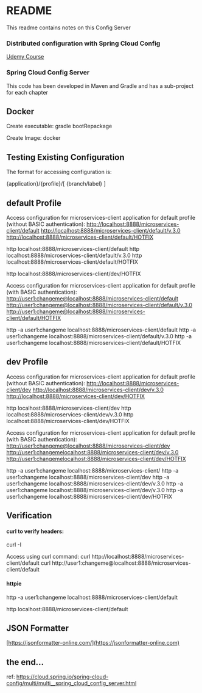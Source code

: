# README #

This readme contains notes on this Config Server

### Distributed configuration with Spring Cloud Config
[Udemy Course](https://www.udemy.com/distributed-configuration-with-spring-cloud-config)


### Spring Cloud Config Server
This code has been developed in Maven and Gradle and has a sub-project for each chapter


Docker
------
Create executable: gradle bootRepackage

Create Image: docker



## Testing Existing Configuration

The format for accessing configuration is:

{application}/{profile}/[ {branch/label} ]

default Profile
---

Access configuration for microservices-client application for default profile (without BASIC authentication):
[http://localhost:8888/microservices-client/default](http://localhost:8888/microservices-client/default)
[http://localhost:8888/microservices-client/default/v.3.0](http://localhost:8888/microservices-client/default/v.3.0)
[http://localhost:8888/microservices-client/default/HOTFIX](http://localhost:8888/microservices-client/default/HOTFIX)

http localhost:8888/microservices-client/default
http localhost:8888/microservices-client/default/v.3.0
http localhost:8888/microservices-client/default/HOTFIX

http localhost:8888/microservices-client/dev/HOTFIX


Access configuration for microservices-client application for default profile (with BASIC authentication):
[http://user1:changeme@localhost:8888/microservices-client/default](http://user1:changeme@localhost:8888/microservices-client/default)
[http://user1:changeme@localhost:8888/microservices-client/default/v.3.0](http://user1:changeme@localhost:8888/microservices-client/default/v.3.0)
[http://user1:changeme@localhost:8888/microservices-client/default/HOTFIX](http://user1:changeme@localhost:8888/microservices-client/default/HOTFIX)

http -a user1:changeme localhost:8888/microservices-client/default
http -a user1:changeme localhost:8888/microservices-client/default/v.3.0
http -a user1:changeme localhost:8888/microservices-client/default/HOTFIX


dev Profile
---
Access configuration for microservices-client application for default profile (without BASIC authentication):
[http://localhost:8888/microservices-client/dev](http://localhost:8888/microservices-client/dev)
[http://localhost:8888/microservices-client/dev/v.3.0](http://localhost:8888/microservices-client/dev/v.3.0)
[http://localhost:8888/microservices-client/dev/HOTFIX](http://localhost:8888/microservices-client/dev/HOTFIX)

http localhost:8888/microservices-client/dev
http localhost:8888/microservices-client/dev/v.3.0
http localhost:8888/microservices-client/dev/HOTFIX


Access configuration for microservices-client application for default profile (with BASIC authentication):
[http://user1:changeme@localhost:8888/microservices-client/dev](http://user1:changeme@localhost:8888/microservices-client/dev)
[http://user1:changemelocalhost:8888/microservices-client/dev/v.3.0](http://user1:changemelocalhost:8888/microservices-client/dev/v.3.0)
[http://user1:changemelocalhost:8888/microservices-client/dev/HOTFIX](http://user1:changemelocalhost:8888/microservices-client/dev/HOTFIX)



http -a user1:changeme localhost:8888/microservices-client/
http -a user1:changeme localhost:8888/microservices-client/dev
http -a user1:changeme localhost:8888/microservices-client/dev/v.3.0
http -a user1:changeme localhost:8888/microservices-client/dev/v.3.0
http -a user1:changeme localhost:8888/microservices-client/dev/HOTFIX

Verification
---

#### curl to verify headers:

curl -I


Access using curl command:
curl http://localhost:8888/microservices-client/default
curl http://user1:changeme@localhost:8888/microservices-client/default

#### httpie

http -a user1:changeme localhost:8888/microservices-client/default

http localhost:8888/microservices-client/default

JSON Formatter
---
[https://jsonformatter-online.com/](https://jsonformatter-online.com)

## the end... ##

ref: https://cloud.spring.io/spring-cloud-config/multi/multi__spring_cloud_config_server.html